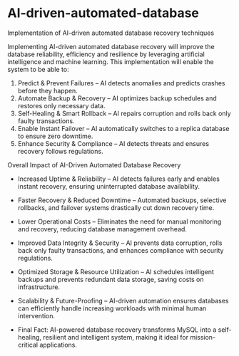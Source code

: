 # AI-driven-automated-database
Implementation of AI-driven automated database recovery techniques

Implementing AI-driven automated database recovery will improve the database reliability, efficiency and resilience by leveraging artificial intelligence and machine learning. This implementation will enable the system to be able to:

1. Predict & Prevent Failures – AI detects anomalies and predicts crashes before they happen.
2. Automate Backup & Recovery – AI optimizes backup schedules and restores only necessary data.
3. Self-Healing & Smart Rollback – AI repairs corruption and rolls back only faulty transactions.
3. Enable Instant Failover – AI automatically switches to a replica database to ensure zero downtime.
4. Enhance Security & Compliance – AI detects threats and ensures recovery follows regulations.

Overall Impact of AI-Driven Automated Database Recovery
* Increased Uptime & Reliability – AI detects failures early and enables instant recovery, ensuring uninterrupted database availability.

* Faster Recovery & Reduced Downtime – Automated backups, selective rollbacks, and failover systems drastically cut down recovery time.

* Lower Operational Costs – Eliminates the need for manual monitoring and recovery, reducing database management overhead.

* Improved Data Integrity & Security – AI prevents data corruption, rolls back only faulty transactions, and enhances compliance with security regulations.

* Optimized Storage & Resource Utilization – AI schedules intelligent backups and prevents redundant data storage, saving costs on infrastructure.

* Scalability & Future-Proofing – AI-driven automation ensures databases can efficiently handle increasing workloads with minimal human intervention.

* Final Fact: AI-powered database recovery transforms MySQL into a self-healing, resilient and intelligent system, making it ideal for mission-critical applications.

